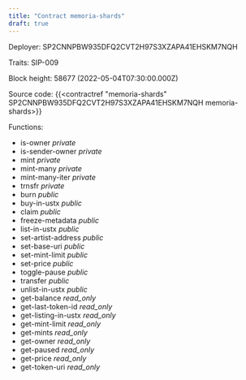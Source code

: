 ```yaml
---
title: "Contract memoria-shards"
draft: true
---
```

Deployer: SP2CNNPBW935DFQ2CVT2H97S3XZAPA41EHSKM7NQH

Traits:
SIP-009 



Block height: 58677 (2022-05-04T07:30:00.000Z)

Source code: {{<contractref "memoria-shards" SP2CNNPBW935DFQ2CVT2H97S3XZAPA41EHSKM7NQH memoria-shards>}}

Functions:

* is-owner _private_
* is-sender-owner _private_
* mint _private_
* mint-many _private_
* mint-many-iter _private_
* trnsfr _private_
* burn _public_
* buy-in-ustx _public_
* claim _public_
* freeze-metadata _public_
* list-in-ustx _public_
* set-artist-address _public_
* set-base-uri _public_
* set-mint-limit _public_
* set-price _public_
* toggle-pause _public_
* transfer _public_
* unlist-in-ustx _public_
* get-balance _read_only_
* get-last-token-id _read_only_
* get-listing-in-ustx _read_only_
* get-mint-limit _read_only_
* get-mints _read_only_
* get-owner _read_only_
* get-paused _read_only_
* get-price _read_only_
* get-token-uri _read_only_
